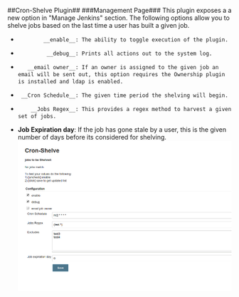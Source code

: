 ##Cron-Shelve Plugin##
###Management Page###
This plugin exposes a a new option in "Manage Jenkins" section.
The following options allow you to shelve jobs based on the last time a user has built a given job.
*             __enable__: The ability to toggle execution of the plugin.
*              __debug__: Prints all actions out to the system log.
*        __email owner__: If an owner is assigned to the given job an email will be sent out, this option requires the Ownership plugin is installed and ldap is enabled.
*      __Cron Schedule__: The given time period the shelving will begin.
*         __Jobs Regex__: This provides a regex method to harvest a given set of jobs.
* __Job Expiration day__: If the job has gone stale by a user, this is the given number of days before its considered for shelving.
![Alt text](docs/management.png?raw=true "Management Page")
